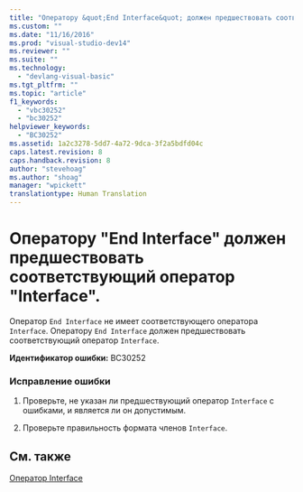 ```yaml
---
title: "Оператору &quot;End Interface&quot; должен предшествовать соответствующий оператор &quot;Interface&quot;. | Microsoft Docs"
ms.custom: ""
ms.date: "11/16/2016"
ms.prod: "visual-studio-dev14"
ms.reviewer: ""
ms.suite: ""
ms.technology: 
  - "devlang-visual-basic"
ms.tgt_pltfrm: ""
ms.topic: "article"
f1_keywords: 
  - "vbc30252"
  - "bc30252"
helpviewer_keywords: 
  - "BC30252"
ms.assetid: 1a2c3278-5dd7-4a72-9dca-3f2a5bdfd04c
caps.latest.revision: 8
caps.handback.revision: 8
author: "stevehoag"
ms.author: "shoag"
manager: "wpickett"
translationtype: Human Translation
---
```

# Оператору &quot;End Interface&quot; должен предшествовать соответствующий оператор &quot;Interface&quot;.
Оператор `End Interface` не имеет соответствующего оператора `Interface`. Оператору `End Interface` должен предшествовать соответствующий оператор `Interface`.  
  
 **Идентификатор ошибки:** BC30252  
  
### Исправление ошибки  
  
1.  Проверьте, не указан ли предшествующий оператор `Interface` с ошибками, и является ли он допустимым.  
  
2.  Проверьте правильность формата членов `Interface`.  
  
## См. также  
 [Оператор Interface](../../visual-basic/language-reference/statements/interface-statement.md)